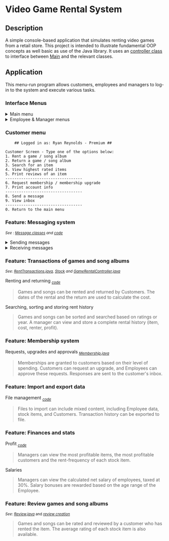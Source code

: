 # Video Game Rental System

## Description

A simple console-based application that simulates renting video games from a retail store.
This project is intended to illustrate fundamental OOP concepts as well basic as use of the Java library.
It uses an [controller class](https://github.com/MoniqueAxt/GameRentalStore/blob/master/src/se/oop/GameRentalController.java) to interface between [Main](https://github.com/MoniqueAxt/GameRentalStore/blob/master/src/se/oop/Main.java) and the relevant classes.

## Application

This menu-run program allows customers, employees and managers to log-in to the system and execute various tasks.

### Interface Menus


<details>
<summary>Main menu</summary>

```
Welcome to Video Game Store, your good old game rental system.

Please specify your role by entering one of the options given:
Enter "M" for Manager
Enter "E" for Employee
Enter "C" for Customer
Enter "X" to exit system
```
</details>

 <details>
        <summary>Employee & Manager menus</summary>
<table>
  <tr>
    <td>

Employee menu

```
Employee Screen - Type one of the options below:
1. Register a stock item
2. Remove a stock item
3. View all stock items
----------------------------------
4. Register a customer
5. Remove a customer
6. View membership requests
----------------------------------
7. Show total rent profit
----------------------------------
0. Return to the main menu
```

</td>
<td>

Manager menu

```
Manager Screen - Type one of the options below:
1. Add an employee
2. View all employees
3. View employee salaries/bonuses
----------------------------------
4. Print transaction history
5. Print most profitable item
6. Print rented items frequency
7. Print most profitable customer
----------------------------------
8. Export data to file
9. Import data from file
----------------------------------
0. Return to the main menu
```

</td>
  </tr>
</table>
</details>

### Customer menu
```
	## Logged in as: Ryan Reynolds - Premium ##

Customer Screen - Type one of the options below:
1. Rent a game / song album
2. Return a game / song album
3. Search for an item
4. View highest rated items
5. Print reviews of an item
----------------------------------
6. Request membership / membership upgrade
7. Print account info
----------------------------------
8. Send a message
9. View inbox
----------------------------------
0. Return to the main menu
```

### Feature: Messaging system
<sub>_See : [Message classes](https://github.com/MoniqueAxt/GameRentalStore/tree/master/src/se/oop/messagesystem)
and [code](https://github.com/MoniqueAxt/GameRentalStore/blob/master/src/se/oop/GameRentalController.java#L429-L460)_</sub>

<details>
 <summary>Sending messages</summary>

```
## Logged in as: Ryan Reynolds - Premium ##

Customer Screen - Type one of the options below:
1. Rent a game / song album
2. Return a game / song album
3. Search for an item
4. View highest rated items
5. Print reviews of an item
----------------------------------
6. Request membership / membership upgrade
7. Print account info
----------------------------------
8. Send a message
9. View inbox
----------------------------------
0. Return to the main menu
>> 8
   
Enter ID of recipient:
>> 196cd5fb-792a-4e05-b354-25ed06269e2a

Enter message:
>> Can I borrow Fortnite??

Message sent!
Press Enter to continue...
```
</details>

<details>
 <summary>Receiving messages</summary>

```
## Logged in as: Dwayne Johnson - Silver ##

Customer Screen - Type one of the options below:
1. Rent a game / song album
2. Return a game / song album
3. Search for an item
4. View highest rated items
5. Print reviews of an item
----------------------------------
6. Request membership / membership upgrade
7. Print account info
----------------------------------
8. Send a message
9. View inbox
----------------------------------
0. Return to the main menu
   >> 9
   
   Status: UNREAD
   Recipient: 196cd5fb-792a-4e05-b354-25ed06269e2a : Dwayne Johnson
   Sender: 78a6f52a-4d3f-4ffe-bb5c-5a02e3aa65c4 : Ryan Reynolds   
   Message: Can I borrow Fortnite??
   
   Press Enter to continue...
   ```
</details>

### Feature: Transactions of games and song albums

<sub>_See: [RentTransactions.java](https://github.com/MoniqueAxt/GameRentalStore/blob/master/src/se/oop/transactions/RentTransaction.java), [Stock](https://github.com/MoniqueAxt/GameRentalStore/tree/master/src/se/oop/stock) and [GameRentalController.java](https://github.com/MoniqueAxt/GameRentalStore/blob/master/src/se/oop/GameRentalController.java)_</sub>

Renting and returning <sub>_[code](https://github.com/MoniqueAxt/GameRentalStore/blob/master/src/se/oop/GameRentalController.java#L216-L310)_ </sub>
> Games and songs can be rented and returned by Customers. The dates of the rental and the return are used to calculate
> the cost.

Searching, sorting and storing rent history

> Games and songs can be sorted and searched based on ratings or year.
> A manager can view and store a complete rental history (item, cost, renter, profit).

### Feature: Membership system

Requests, upgrades and approvals <sub>_[Membership.java](https://github.com/MoniqueAxt/GameRentalStore/blob/master/src/se/oop/person/customer/Membership.java)_</sub>

> Memberships are granted to customers based on their level of spending. Customers can
> request an upgrade, and Employees can approve these requests. Responses are sent to the customer's inbox.

### Feature: Import and export data

File management <sub>_[code](https://github.com/MoniqueAxt/GameRentalStore/blob/master/src/se/oop/GameRentalController.java#L646-L714)_</sub>

> Files to import can include mixed content, including Employee data, stock items, and Customers.
> Transaction history can be exported to file.


### Feature: Finances and stats

Profit <sub>_[code](https://github.com/MoniqueAxt/GameRentalStore/blob/master/src/se/oop/GameRentalController.java#L538-L643)_ </sub>

> Managers can view the most profitable items, the most profitable customers and the rent-frequency of each stock item.

Salaries

> Managers can view the calculated net salary of employees, taxed at 30%. Salary bonuses are rewarded based on the age
> range of the Employee.

### Feature: Review games and song albums
<sub>_See: [Review.java](https://github.com/MoniqueAxt/GameRentalStore/blob/master/src/se/oop/stock/Review.java)_
and _[review creation](https://github.com/MoniqueAxt/GameRentalStore/blob/master/src/se/oop/Main.java#L899-L914)_</sub>

> Games and songs can be rated and reviewed by a customer who has rented the item. The average rating of each stock item
> is also available.
